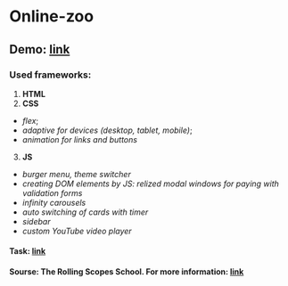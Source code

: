 # Online-zoo

## Demo: [link](https://balzamova.github.io/online-zoo/online-zoo/pages/main/)

### Used frameworks: </br>
1. **HTML**
2. **CSS**
*   *flex*;
*   *adaptive for devices (desktop, tablet, mobile)*;
*   *animation for links and buttons*
3. **JS**
*   *burger menu, theme switcher*
*   *creating DOM elements by JS: relized modal windows for paying with validation forms*
*   *infinity carousels*
*   *auto switching of cards with timer*
*   *sidebar*
*   *custom YouTube video player*

#### Task: [link](https://rolling-scopes-school.github.io/stage0/#/stage1/tasks/online-zoo/variant-2)

#### Sourse: The Rolling Scopes School. For more information: [link](https://rs.school/js/)
